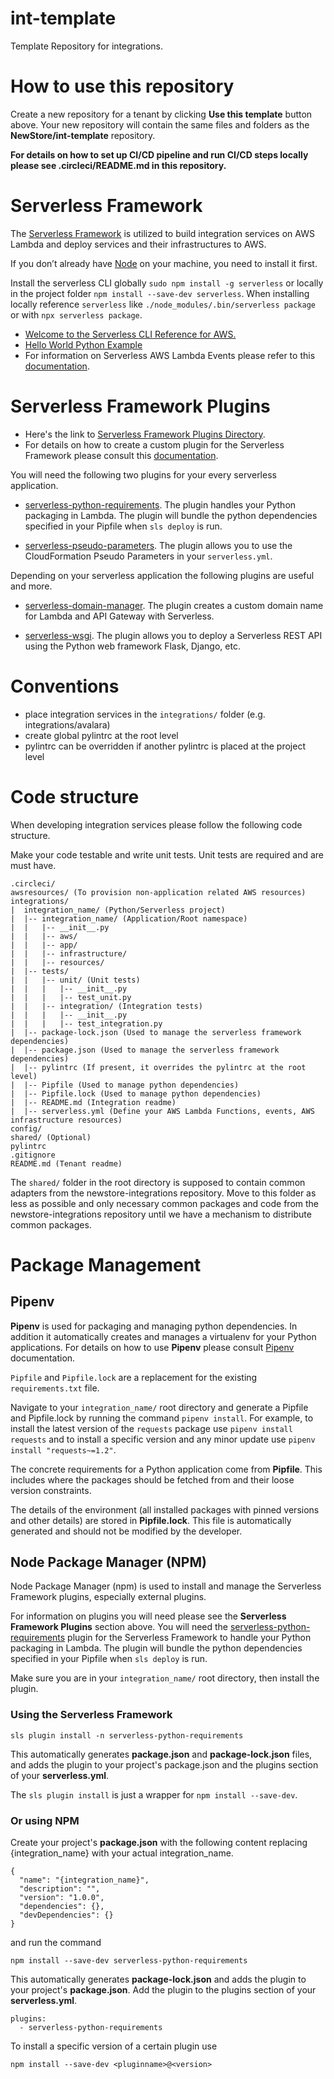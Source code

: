 # int-template
Template Repository for integrations.

# How to use this repository

Create a new repository for a tenant by clicking **Use this template** button above. Your new repository will contain the same files and folders as the **NewStore/int-template** repository.

**For details on how to set up CI/CD pipeline and run CI/CD steps locally please see .circleci/README.md in this repository.**

# Serverless Framework

The [Serverless Framework](https://www.serverless.com/framework/docs/providers/aws/guide/serverless.yml/) is utilized to build integration services on AWS Lambda and deploy services and their infrastructures to AWS.

If you don’t already have [Node](https://nodejs.org/en/download/package-manager/) on your machine, you need to install it first.

Install the serverless CLI globally `sudo npm install -g serverless` or locally in the project folder `npm install --save-dev serverless`. When installing locally reference `serverless` like `./node_modules/.bin/serverless package` or with `npx serverless package`.

- [Welcome to the Serverless CLI Reference for AWS.](https://www.serverless.com/framework/docs/providers/aws/cli-reference/)
- [Hello World Python Example](https://www.serverless.com/framework/docs/providers/aws/examples/hello-world/python/)
- For information on Serverless AWS Lambda Events please refer to this [documentation](https://www.serverless.com/framework/docs/providers/aws/events/).

# Serverless Framework Plugins

- Here's the link to [Serverless Framework Plugins Directory](https://www.serverless.com/plugins/).
- For details on how to create a custom plugin for the Serverless Framework please consult this [documentation](https://www.serverless.com/framework/docs/providers/aws/guide/plugins/).

You will need the following two plugins for your every serverless application.

- [serverless-python-requirements](https://www.serverless.com/plugins/serverless-python-requirements). The plugin handles your Python packaging in Lambda. The plugin will bundle the python dependencies specified in your Pipfile when `sls deploy` is run.

- [serverless-pseudo-parameters](https://www.serverless.com/plugins/serverless-pseudo-parameters). The plugin allows you to use the CloudFormation Pseudo Parameters in your `serverless.yml`.

Depending on your serverless application the following plugins are useful and more.

- [serverless-domain-manager](https://github.com/amplify-education/serverless-domain-manager). The plugin creates a custom domain name for Lambda and API Gateway with Serverless.

- [serverless-wsgi](https://www.serverless.com/plugins/serverless-wsgi). The plugin allows you to deploy a Serverless REST API using the Python web framework Flask, Django, etc.

# Conventions

* place integration services in the `integrations/` folder (e.g. integrations/avalara)
* create global pylintrc at the root level
* pylintrc can be overridden if another pylintrc is placed at the project level

# Code structure

When developing integration services please follow the following code structure.

Make your code testable and write unit tests. Unit tests are required and are must have.

```
.circleci/
awsresources/ (To provision non-application related AWS resources)
integrations/
|  integration_name/ (Python/Serverless project)
|  |-- integration_name/ (Application/Root namespace)
|  |   |-- __init__.py
|  |   |-- aws/
|  |   |-- app/
|  |   |-- infrastructure/
|  |   |-- resources/
|  |-- tests/
|  |   |-- unit/ (Unit tests)
|  |   |   |-- __init__.py
|  |   |   |-- test_unit.py
|  |   |-- integration/ (Integration tests)
|  |   |   |-- __init__.py
|  |   |   |-- test_integration.py
|  |-- package-lock.json (Used to manage the serverless framework dependencies)
|  |-- package.json (Used to manage the serverless framework dependencies)
|  |-- pylintrc (If present, it overrides the pylintrc at the root level)
|  |-- Pipfile (Used to manage python dependencies)
|  |-- Pipfile.lock (Used to manage python dependencies)
|  |-- README.md (Integration readme)
|  |-- serverless.yml (Define your AWS Lambda Functions, events, AWS infrastructure resources)
config/
shared/ (Optional)
pylintrc
.gitignore
README.md (Tenant readme)
```

The `shared/` folder in the root directory is supposed to contain common adapters from the newstore-integrations repository. Move to this folder as less as possible and only necessary common packages and code from the newstore-integrations repository until we have a mechanism to distribute common packages.

# Package Management

## Pipenv

**Pipenv** is used for packaging and managing python dependencies. In addition it automatically creates and manages a virtualenv for your Python applications. For details on how to use **Pipenv** please consult [Pipenv](https://pipenv-fork.readthedocs.io/en/latest/) documentation.

`Pipfile` and `Pipfile.lock` are a replacement for the existing `requirements.txt` file.

Navigate to your `integration_name/` root directory and generate a Pipfile and Pipfile.lock by running the command `pipenv install`. For example, to install the latest version of the `requests` package use `pipenv install requests` and to install a specific version and any minor update use `pipenv install "requests~=1.2"`.

The concrete requirements for a Python application come from **Pipfile**. This includes where the packages should be fetched from and their loose version constraints. 

The details of the environment (all installed packages with pinned versions and other details) are stored in **Pipfile.lock**. This file is automatically generated and should not be modified by the developer.

## Node Package Manager (NPM)

Node Package Manager (npm) is used to install and manage the Serverless Framework plugins, especially external plugins.

For information on plugins you will need please see the **Serverless Framework Plugins** section above. You will need the [serverless-python-requirements](https://www.serverless.com/plugins/serverless-python-requirements) plugin for the Serverless Framework to handle your Python packaging in Lambda. The plugin will bundle the python dependencies specified in your Pipfile when `sls deploy` is run.

Make sure you are in your `integration_name/` root directory, then install the plugin.

### Using the Serverless Framework

```
sls plugin install -n serverless-python-requirements
```

This automatically generates **package.json** and **package-lock.json** files, and adds the plugin to your project's package.json and the plugins section of your **serverless.yml**.

The `sls plugin install` is just a wrapper for `npm install --save-dev`.

### Or using NPM

Create your project's **package.json** with the following content replacing {integration_name} with your actual integration_name.
```
{
  "name": "{integration_name}",
  "description": "",
  "version": "1.0.0",
  "dependencies": {},
  "devDependencies": {}
}
```
and run the command
```
npm install --save-dev serverless-python-requirements
```
This automatically generates **package-lock.json** and adds the plugin to your project's **package.json**. Add the plugin to the plugins section of your **serverless.yml**.
```
plugins:
  - serverless-python-requirements
```

To install a specific version of a certain plugin use
```
npm install --save-dev <pluginname>@<version>
```
